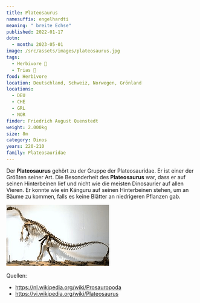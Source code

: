 ```yaml
---
title: Plateosaurus
namesuffix: engelhardti
meaning: " breite Echse"
published: 2022-01-17
dotm:
  - month: 2023-05-01
image: /src/assets/images/plateosaurus.jpg
tags:
  - Herbivore 🌿
  - Trias 🦴
food: Herbivore
location: Deutschland, Schweiz, Norwegen, Grönland
locations:
  - DEU
  - CHE
  - GRL
  - NOR
finder: Friedrich August Quenstedt
weight: 2.000kg
size: 8m
category: Dinos
years: 220-210
family: Plateosauridae
---
```

Der **Plateosaurus** gehört zu der Gruppe der Plateosauridae. Er ist einer der Größten seiner Art. Die Besonderheit des **Plateosaurus** war, dass er auf seinen Hinterbeinen lief und nicht wie die meisten Dinosaurier auf allen Vieren. Er konnte wie ein Känguru auf seinen Hinterbeinen stehen, um an Bäume zu kommen, falls es keine Blätter an niedrigeren Pflanzen gab.

![Plateosaurusskelett](/src/assets/images/pl.png)

Quellen:

* <https://nl.wikipedia.org/wiki/Prosauropoda>
* <https://vi.wikipedia.org/wiki/Plateosaurus>
